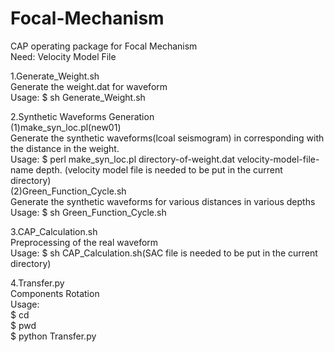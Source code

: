 # Focal-Mechanism

CAP operating package for Focal Mechanism  
Need: Velocity Model File

1.Generate_Weight.sh  
Generate the weight.dat for waveform  
Usage: $ sh Generate_Weight.sh

2.Synthetic Waveforms Generation  
  (1)make_syn_loc.pl(new01)  
  Generate the synthetic waveforms(lcoal seismogram) in corresponding with the distance in the weight.  
  Usage: 
  $ perl make_syn_loc.pl directory-of-weight.dat velocity-model-file-name depth. 
    (velocity model file is needed to be put in the current directory)  
  (2)Green_Function_Cycle.sh  
  Generate the synthetic waveforms for various distances in various depths  
  Usage: $ sh Green_Function_Cycle.sh  

3.CAP_Calculation.sh  
Preprocessing of the real waveform  
Usage: $ sh CAP_Calculation.sh(SAC file is needed to be put in the current directory)  

4.Transfer.py  
Components Rotation  
Usage:   
$ cd <current directory of SAC file>  
$ pwd  
$ python Transfer.py <directory of pwd>  
